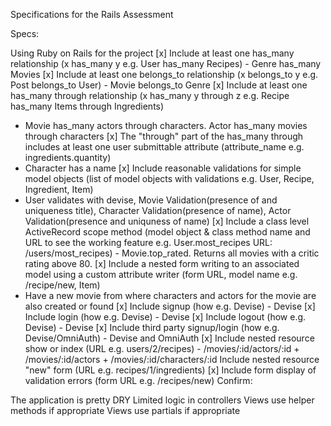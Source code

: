 Specifications for the Rails Assessment

Specs:

 Using Ruby on Rails for the project
 [x] Include at least one has_many relationship (x has_many y e.g. User has_many Recipes) - Genre has_many Movies
 [x] Include at least one belongs_to relationship (x belongs_to y e.g. Post belongs_to User) - Movie belongs_to Genre
 [x] Include at least one has_many through relationship (x has_many y through z e.g. Recipe has_many Items through Ingredients)
  - Movie has_many actors through characters. Actor has_many movies through characters
 [x] The "through" part of the has_many through includes at least one user submittable attribute (attribute_name e.g. ingredients.quantity)
  - Character has a name
 [x] Include reasonable validations for simple model objects (list of model objects with validations e.g. User, Recipe, Ingredient, Item)
  - User validates with devise, Movie Validation(presence of and uniqueness title), Character Validation(presence of name), Actor Validation(presence and uniquness of name)
 [x] Include a class level ActiveRecord scope method (model object & class method name and URL to see the working feature e.g. User.most_recipes URL: /users/most_recipes) - Movie.top_rated. Returns all movies with a critic rating above 80.
 [x] Include a nested form writing to an associated model using a custom attribute writer (form URL, model name e.g. /recipe/new, Item)
  - Have a new movie from where characters and actors for the movie are also created or found
 [x] Include signup (how e.g. Devise) - Devise
 [x] Include login (how e.g. Devise) - Devise
 [x] Include logout (how e.g. Devise) - Devise
 [x] Include third party signup/login (how e.g. Devise/OmniAuth) - Devise and OmniAuth
 [x] Include nested resource show or index (URL e.g. users/2/recipes) - /movies/:id/actors/:id + /movies/:id/actors + /movies/:id/characters/:id
 Include nested resource "new" form (URL e.g. recipes/1/ingredients)
 [x] Include form display of validation errors (form URL e.g. /recipes/new)
Confirm:

 The application is pretty DRY
 Limited logic in controllers
 Views use helper methods if appropriate
 Views use partials if appropriate
